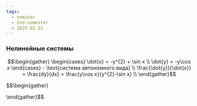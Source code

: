 ```yaml
---
tags:
  - seminar
  - 2nd-semester
  - 2025-02-21
---
```


### Нелинейные системы

$$\begin{gather}
\begin{cases}
\dot{x} = -y^{2} + \sin x \\
\dot{y} = -y\cos x
\end{cases}  - \text{система автономного вида} \\
\frac{\dot{y}}{\dot{x}} = \frac{dy}{dx} = \frac{y\cos x}{y^{2}-\sin x} \\
\end{gather}$$

$$\begin{gather}

\end{gather}$$